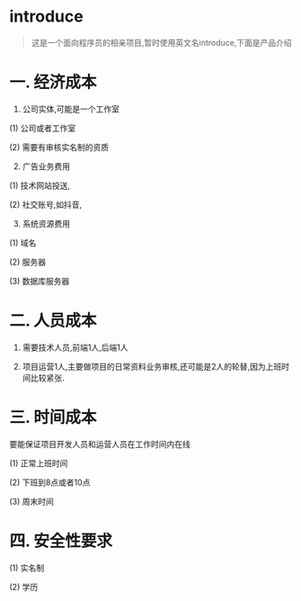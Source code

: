 # introduce
> 这是一个面向程序员的相亲项目,暂时使用英文名introduce,下面是产品介绍

# 一. 经济成本
1. 公司实体,可能是一个工作室

(1) 公司或者工作室

(2) 需要有审核实名制的资质

2. 广告业务费用

(1) 技术网站投送,

(2) 社交账号,如抖音,

3. 系统资源费用

(1) 域名

(2) 服务器

(3) 数据库服务器

# 二. 人员成本
1. 需要技术人员,前端1人,后端1人

2. 项目运营1人,主要做项目的日常资料业务审核,还可能是2人的轮替,因为上班时间比较紧张.
# 三. 时间成本
要能保证项目开发人员和运营人员在工作时间内在线

(1) 正常上班时间

(2) 下班到8点或者10点

(3) 周末时间

# 四. 安全性要求
(1) 实名制

(2) 学历


